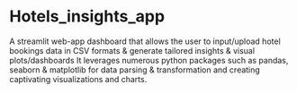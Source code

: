 # Hotels_insights_app
A streamlit web-app dashboard that allows the user to input/upload hotel bookings data in CSV formats &amp; generate tailored insights &amp; visual plots/dashboards It leverages numerous python packages such as pandas, seaborn &amp; matplotlib for data parsing &amp; transformation and creating captivating visualizations and charts.
